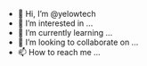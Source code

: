 - 👋 Hi, I’m @yelowtech
- 👀 I’m interested in ...
- 🌱 I’m currently learning ...
- 💞️ I’m looking to collaborate on ...
- 📫 How to reach me ...

<!---
yelowtech/yelowtech is a ✨ special ✨ repository because its `README.md` (this file) appears on your GitHub profile.
You can click the Preview link to take a look at your changes.
--->
